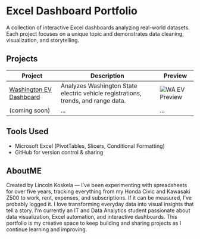 # Excel Dashboard Portfolio

A collection of interactive Excel dashboards analyzing real-world datasets.  
Each project focuses on a unique topic and demonstrates data cleaning, visualization, and storytelling.

##  Projects

| Project | Description | Preview |
|----------|--------------|----------|
| [Washington EV Dashboard](./washington-ev-dashboard/README.md) | Analyzes Washington State electric vehicle registrations, trends, and range data. | ![WA EV Preview](./washington-ev-dashboard/dashboard_preview.png) |
| (coming soon) | ... | ... |

## Tools Used
- Microsoft Excel (PivotTables, Slicers, Conditional Formatting)
- GitHub for version control & sharing

## AboutME
Created by Lincoln Koskela — I’ve been experimenting with spreadsheets for over five years, tracking everything from my Honda Civic and Kawasaki Z500 to work, rent, expenses, and subscriptions. If it can be measured, I’ve probably logged it. I love transforming everyday data into visual insights that tell a story.
I’m currently an IT and Data Analytics student passionate about data visualization, Excel automation, and interactive dashboards. This portfolio is my creative space to keep building and sharing projects as I continue learning and improving.
